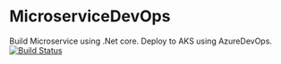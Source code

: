# MicroserviceDevOps
Build Microservice using .Net core. Deploy to AKS using AzureDevOps.
[![Build Status](https://dev.azure.com/prakashtiwari0751/shopping/_apis/build/status/shoppingclient-pipeline?branchName=main)](https://dev.azure.com/prakashtiwari0751/shopping/_build/latest?definitionId=14&branchName=main)
